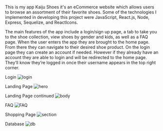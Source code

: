 This is my app Kaiju Shoes it's an eCommerce website which allows users to browse an assortment of their favorite shoes. Some of the technologies I implemented in developing this project were JavaScript, React.js, Node, Express, Sequelize, and ReactIcons.

The main features of the app include a login/sign up page, a tab to take you to the shoe collection, view shoes by gender and kids, as well as a FAQ page. When the user enters the app they are brought to the home page. From there they can navigate to their desired shoe product. On the login page they can create an account if needed. However if they already have an account they are able to login and will be redirected to the home page. They’ll know they’re logged in once their username appears in the top right corner.

Login
![login](https://user-images.githubusercontent.com/105823133/217385699-f2d6258a-9c46-42db-b940-bfb289277337.png)

Landing Page
![hero](https://user-images.githubusercontent.com/105823133/217385685-dfa24e72-887a-4761-ab23-92e822dd59f6.png)

Landing Page continued
![body](https://user-images.githubusercontent.com/105823133/217385655-1c2154d3-0e08-4c92-88b3-7ff3b1dbb207.png)

FAQ
![FAQ](https://user-images.githubusercontent.com/105823133/217385679-8e3047cf-2a8b-426c-a84f-d03709fd8b17.png)

Shopping Page
![section](https://user-images.githubusercontent.com/105823133/217385708-4ea20a5b-e1d7-42ee-ad15-5e8fefa08976.png)

Database
![db](https://user-images.githubusercontent.com/105823133/217385656-e7117011-22c8-4dd7-8f89-b57e41995567.png)
